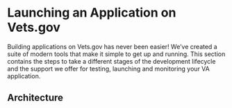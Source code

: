 # Launching an Application on Vets.gov

Building applications on Vets.gov has never been easier! We’ve created a suite of modern tools that make it simple to get up and running. This section contains the steps to take a different stages of the development lifecycle  and the support we offer for testing, launching and monitoring your VA application.

## Architecture
